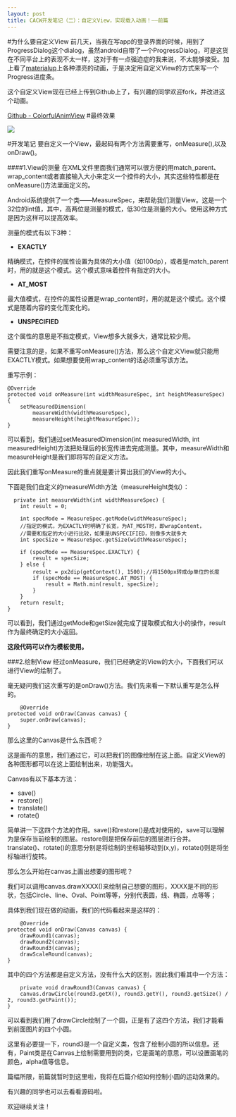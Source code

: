 ```yaml
---
layout: post
title: CACW开发笔记（二）：自定义View，实现载入动画！——前篇
---
```


#为什么要自定义View
前几天，当我在写app的登录界面的时候，用到了ProgressDialog这个dialog，虽然android自带了一个ProgressDialog，可是这货在不同平台上的表现不太一样，这对于有一点强迫症的我来说，不太能够接受。加上看了[materialup](http://www.materialup.com/)上各种漂亮的动画，于是决定用自定义View的方式来写一个Progress进度条。

这个自定义View现在已经上传到Github上了，有兴趣的同学欢迎fork，并改进这个动画。

[Github - ColorfulAnimView](https://github.com/microstudent/ColorfulAnimView)
#最终效果

![](https://farm2.staticflickr.com/1535/23580321973_1fc797c2d4_o.gif)

#开发笔记
要自定义一个View，最起码有两个方法需要重写，onMeasure(),以及onDraw()。

####1.View的测量
在XML文件里面我们通常可以很方便的用match\_parent、wrap\_content或者直接输入大小来定义一个控件的大小，其实这些特性都是在onMeasure()方法里面定义的。

Android系统提供了一个类——MeasureSpec，来帮助我们测量View。这是一个32位的int值，其中，高两位是测量的模式，低30位是测量的大小。使用这种方式是因为这样可以提高效率。

测量的模式有以下3种：

* **EXACTLY**

精确模式，在控件的属性设置为具体的大小值（如100dp），或者是match\_parent时，用的就是这个模式。这个模式意味着控件有指定的大小。

* **AT_MOST**

最大值模式，在控件的属性设置是wrap_content时，用的就是这个模式。这个模式是随着内容的变化而变化的。

* **UNSPECIFIED**

这个属性的意思是不指定模式，View想多大就多大，通常比较少用。

需要注意的是，如果不重写onMeasure()方法，那么这个自定义View就只能用EXACTLY模式。如果想要使用wrap_content的话必须重写该方法。

重写示例：

    @Override
    protected void onMeasure(int widthMeasureSpec, int heightMeasureSpec) {
        setMeasuredDimension(
        	measureWidth(widthMeasureSpec),
            measureHeight(heightMeasureSpec));
    }

可以看到，我们通过setMeasuredDimension(int measuredWidth, int measuredHeight)方法把处理后的长宽传进去完成测量。其中，measureWidth和measureHeight是我们即将写的自定义方法。

因此我们重写onMeasure的重点就是要计算出我们的View的大小。

下面是我们自定义的measureWidth方法（measureHeight类似）：

	  private int measureWidth(int widthMeasureSpec) {
        int result = 0;

        int specMode = MeasureSpec.getMode(widthMeasureSpec);
        //指定的模式，为EXACTLY时明确了长宽，为AT_MOST时，即wrapContent，
        //需要和指定的大小进行比较，如果是UNSPECIFIED，则像多大就多大
        int specSize = MeasureSpec.getSize(widthMeasureSpec);

        if (specMode == MeasureSpec.EXACTLY) {
            result = specSize;
        } else {
            result = px2dip(getContext(), 1500);//将1500px转成dp单位的长度
            if (specMode == MeasureSpec.AT_MOST) {
                result = Math.min(result, specSize);
            }
        }
        return result;
    }

可以看到，我们通过getMode和getSize就完成了提取模式和大小的操作，result作为最终确定的大小返回。

**这段代码可以作为模板使用。**

###2.绘制View
经过onMeasure，我们已经确定的View的大小，下面我们可以进行View的绘制了。

毫无疑问我们这次重写的是onDraw()方法。我们先来看一下默认重写是怎么样的。

	    @Override
    protected void onDraw(Canvas canvas) {
    	super.onDraw(canvas);
    }
那么这里的Canvas是什么东西呢？

这是画布的意思，我们通过它，可以把我们的图像绘制在这上面。自定义View的各种图形都可以在这上面绘制出来，功能强大。

Canvas有以下基本方法：

* save()
* restore()
* translate()
* rotate()

简单讲一下这四个方法的作用。save()和restore()是成对使用的，save可以理解为是保存当前绘制的图层。restore则是把保存前后的图层进行合并。translate()、rotate()的意思分别是将绘制的坐标轴移动到(x,y)，rotate()则是将坐标轴进行旋转。

那么怎么开始在canvas上画出想要的图形呢？

我们可以调用canvas.drawXXXX()来绘制自己想要的图形，XXXX是不同的形状，包括Circle、line、Oval、Point等等，分别代表圆，线、椭圆，点等等；

具体到我们现在做的动画，我们的代码看起来是这样的：

	    @Override
    protected void onDraw(Canvas canvas) {
        drawRound1(canvas);
        drawRound2(canvas);
        drawRound3(canvas);
        drawScaleRound(canvas);
    }
其中的四个方法都是自定义方法，没有什么大的区别，因此我们看其中一个方法：

	    private void drawRound3(Canvas canvas) {
        canvas.drawCircle(round3.getX(), round3.getY(), round3.getSize() / 2, round3.getPaint());
    }

可以看到我们用了drawCircle绘制了一个圆，正是有了这四个方法，我们才能看到前面图片的四个小圆。

这里有必要提一下，round3是一个自定义类，包含了绘制小圆的所以信息。还有，Paint类是在Canvas上绘制需要用到的类，它是画笔的意思，可以设置画笔的颜色，alpha值等信息。

篇幅所限，前篇就暂时到这里啦，我将在后篇介绍如何控制小圆的运动效果的。

有兴趣的同学也可以去看看源码啦。

欢迎继续关注！
